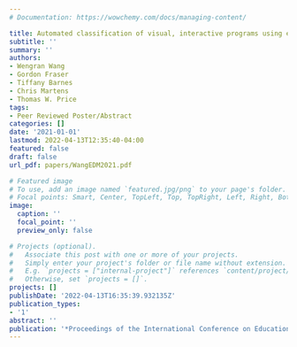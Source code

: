 ```yaml
---
# Documentation: https://wowchemy.com/docs/managing-content/

title: Automated classification of visual, interactive programs using execution traces
subtitle: ''
summary: ''
authors:
- Wengran Wang
- Gordon Fraser
- Tiffany Barnes
- Chris Martens
- Thomas W. Price
tags:
- Peer Reviewed Poster/Abstract
categories: []
date: '2021-01-01'
lastmod: 2022-04-13T12:35:40-04:00
featured: false
draft: false
url_pdf: papers/WangEDM2021.pdf

# Featured image
# To use, add an image named `featured.jpg/png` to your page's folder.
# Focal points: Smart, Center, TopLeft, Top, TopRight, Left, Right, BottomLeft, Bottom, BottomRight.
image:
  caption: ''
  focal_point: ''
  preview_only: false

# Projects (optional).
#   Associate this post with one or more of your projects.
#   Simply enter your project's folder or file name without extension.
#   E.g. `projects = ["internal-project"]` references `content/project/deep-learning/index.md`.
#   Otherwise, set `projects = []`.
projects: []
publishDate: '2022-04-13T16:35:39.932135Z'
publication_types:
- '1'
abstract: ''
publication: '*Proceedings of the International Conference on Educational Data Mining*'
---
```

